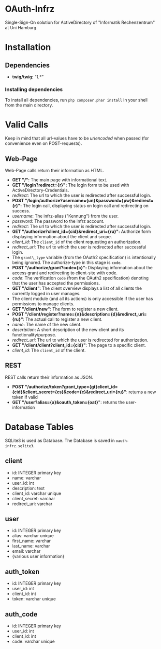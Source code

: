 # OAuth-Infrz
Single-Sign-On solution for ActiveDirectory of "Informatik Rechenzentrum" at Uni Hamburg.

# Installation
## Dependencies
* __twig/twig__: _"1.*"_

### Installing dependencies
To install all dependencies, run `php composer.phar install` in your shell from the main directory.

# Valid Calls
Keep in mind that all url-values have to be _urlencoded_ when passed (for convenience even on POST-requests).

## Web-Page
Web-Page calls return their information as HTML.
* __GET "/":__ The main page with informational text.
* __GET "/login?redirect={r}":__ The login form to be used with ActiveDirectory-Credentials.
 * _redirect_: The url to which the user is redirected after successful login.
* __POST "/login/authorize?username={un}&password={pw}&redirect={r}":__ The login call, displaying status on login call and redirecting on success.
 * _username_: The infrz-alias ("Kennung") from the user.
 * _password_: The password to the Infrz account.
 * _redirect_: The url to which the user is redirected after successful login.
* __GET "/authorize?client_id={cid}&redirect_uri={ru}":__ Authorize form displaying information about the client and scope.
 * _client\_id_: The `client_id` of the client requesting an authorization.
 * _redirect\_uri_: The url to which the user is redirected after successful login.
 * The `grant\_type` variable (from the OAuth2 specification) is intentionally being ignored. The authorize-type in this stage is `code`.
* __POST "/authorize/grant?code={c}":__ Displaying information about the access grant and redirecting to client-site with code.
 * _code_: The verification `code` (from the OAuth2 specification) denoting that the user has accepted the permissions.
* __GET "/client"__: The client overview displays a list of all clients the currently logged in user manages.
 * The client module (and all its actions) is only accessible if the user has permissions to manage clients.
* __GET "/client/new"__: The form to register a new client.
* __POST "/client/register?name={n}&description={d}&redirect_uri={ru}"__: The actual call to register a new client.
 * _name_: The name of the new client.
 * _description_: A short description of the new client and its functionality/purpose.
 * _redirect_uri_: The url to which the user is redirected for authorization.
* __GET "/client/client?client_id={cid}"__: The page to a specific client.
 * _client\_id_: The `client_id` of the client.

## REST
REST calls return their information as JSON.
* __POST "/authorize/token?grant_type={gt}client_id={cid}&client_secret={cs}&code={c}&redirect_uri={ru}"__: returns a new token if valid
* __GET "/user?alias={a}&oauth_token={oat}"__: returns the user-information

# Database Tables
SQLite3 is used as Database. The Database is saved in `oauth-infrz.sqlite3`.

## client
* id: INTEGER primary key
* name: varchar
* user_id: int
* description: text
* client_id: varchar unique
* client_secret: varchar
* redirect_uri: varchar

## user
* id: INTEGER primary key
* alias: varchar unique
* first_name: varchar
* last_name: varchar
* email: varchar
* {various user information}

## auth_token
* id: INTEGER primary key
* user_id: int
* client_id: int
* token: varchar unique

## auth_code
* id: INTEGER primary key
* user_id: int
* client_id: int
* code: varchar unique
